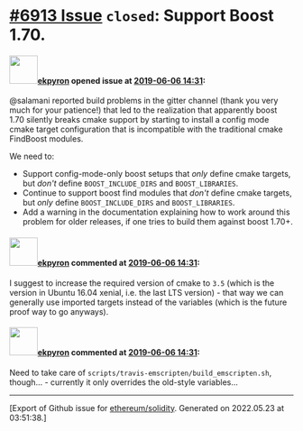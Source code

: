 # [\#6913 Issue](https://github.com/ethereum/solidity/issues/6913) `closed`: Support Boost 1.70.

#### <img src="https://avatars.githubusercontent.com/u/1347491?v=4" width="50">[ekpyron](https://github.com/ekpyron) opened issue at [2019-06-06 14:31](https://github.com/ethereum/solidity/issues/6913):

@salamani reported build problems in the gitter channel (thank you very much for your patience!) that led to the realization that apparently boost 1.70 silently breaks cmake support by starting to install a config mode cmake target configuration that is incompatible with the traditional cmake FindBoost modules.

We need to:
 - Support config-mode-only boost setups that *only* define cmake targets, but *don't* define ``BOOST_INCLUDE_DIRS`` and ``BOOST_LIBRARIES``.
 - Continue to support boost find modules that *don't* define cmake targets, but *only* define ``BOOST_INCLUDE_DIRS`` and ``BOOST_LIBRARIES``.
 - Add a warning in the documentation explaining how to work around this problem for older releases, if one tries to build them against boost 1.70+.

#### <img src="https://avatars.githubusercontent.com/u/1347491?v=4" width="50">[ekpyron](https://github.com/ekpyron) commented at [2019-06-06 14:31](https://github.com/ethereum/solidity/issues/6913#issuecomment-499523494):

I suggest to increase the required version of cmake to ``3.5`` (which is the version in Ubuntu 16.04 xenial, i.e. the last LTS version) - that way we can generally use imported targets instead of the variables (which is the future proof way to go anyways).

#### <img src="https://avatars.githubusercontent.com/u/1347491?v=4" width="50">[ekpyron](https://github.com/ekpyron) commented at [2019-06-06 14:31](https://github.com/ethereum/solidity/issues/6913#issuecomment-499530866):

Need to take care of ``scripts/travis-emscripten/build_emscripten.sh``, though... - currently it only overrides the old-style variables...


-------------------------------------------------------------------------------



[Export of Github issue for [ethereum/solidity](https://github.com/ethereum/solidity). Generated on 2022.05.23 at 03:51:38.]
